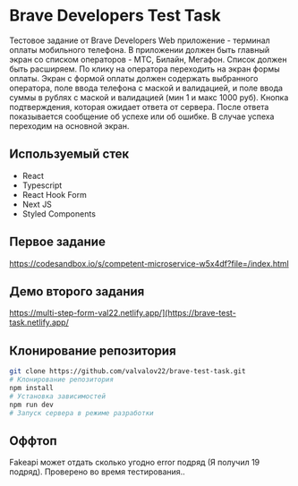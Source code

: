 # Brave Developers Test Task

Тестовое задание от Brave Developers
Web приложение - терминал оплаты мобильного телефона.
В приложении должен быть главный экран со списком операторов - МТС, Билайн,
Мегафон. Список должен быть расширяем. По клику на оператора переходить на
экран формы оплаты.
Экран с формой оплаты должен содержать выбранного оператора, поле ввода
телефона с маской и валидацией, и поле ввода суммы в рублях с маской и
валидацией (мин 1 и макс 1000 руб). Кнопка подтверждения, которая ожидает ответа
от сервера. После ответа показывается сообщение об успехе или об ошибке. В случае
успеха переходим на основной экран.

## Используемый стек

+ React
+ Typescript
+ React Hook Form
+ Next JS
+ Styled Components

## Первое задание

https://codesandbox.io/s/competent-microservice-w5x4df?file=/index.html

## Демо второго задания

https://multi-step-form-val22.netlify.app/](https://brave-test-task.netlify.app/

## Клонирование репозитория

```bash
git clone https://github.com/valvalov22/brave-test-task.git
# Клонирование репозитория
npm install
# Установка зависимостей
npm run dev
# Запуск сервера в режиме разработки
```

## Оффтоп

Fakeapi может отдать сколько угодно error подряд (Я получил 19 подряд). Проверено во время тестирования..


